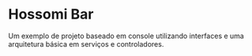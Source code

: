 # Hossomi Bar
Um exemplo de projeto baseado em console utilizando interfaces e uma arquitetura básica em serviços e controladores.
